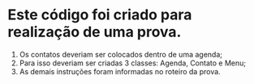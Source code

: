 <h1>Este código foi criado para realização de uma prova.</h1>

<ol>
  <li>Os contatos deveriam ser colocados dentro de uma agenda;

  <li>Para isso deveriam ser criadas 3 classes: Agenda, Contato e Menu;
  
  <li>As demais instruções foram informadas no roteiro da prova.
</ol>

